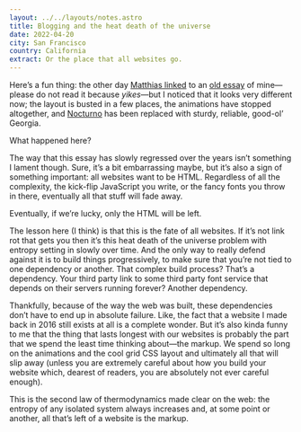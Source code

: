 ```yaml
---
layout: ../../layouts/notes.astro
title: Blogging and the heat death of the universe
date: 2022-04-20
city: San Francisco
country: California
extract: Or the place that all websites go.
---
```


Here’s a fun thing: the other day [Matthias linked](https://twitter.com/m_ott/status/1516136120198836224) to an [old essay](https://www.robinrendle.com/essays/new-web-typography/) of mine—please do not read it because _yikes_—but I noticed that it looks very different now; the layout is busted in a few places, the animations have stopped altogether, and [Nocturno](https://www.typotheque.com/fonts/nocturno) has been replaced with sturdy, reliable, good-ol’ Georgia.

What happened here?


The way that this essay has slowly regressed over the years isn’t something I lament though. Sure, it’s a bit embarrassing maybe, but it’s also a sign of something important: all websites want to be HTML. Regardless of all the complexity, the kick-flip JavaScript you write, or the fancy fonts you throw in there, eventually all that stuff will fade away.

Eventually, if we’re lucky, only the HTML will be left.

The lesson here (I think) is that this is the fate of all websites. If it’s not link rot that gets you then it’s this heat death of the universe problem with entropy setting in slowly over time. And the only way to really defend against it is to build things progressively, to make sure that you’re not tied to one dependency or another. That complex build process? That’s a dependency. Your third party link to some third party font service that depends on their servers running forever? Another dependency.

Thankfully, because of the way the web was built, these dependencies don’t have to end up in absolute failure. Like, the fact that a website I made back in 2016 still exists at all is a complete wonder. But it’s also kinda funny to me that the thing that lasts longest with our websites is probably the part that we spend the least time thinking about—the markup. We spend so long on the animations and the cool grid CSS layout and ultimately all that will slip away (unless you are extremely careful about how you build your website which, dearest of readers, you are absolutely not ever careful enough).

This is the second law of thermodynamics made clear on the web: the entropy of any isolated system always increases and, at some point or another, all that’s left of a website is the markup.
